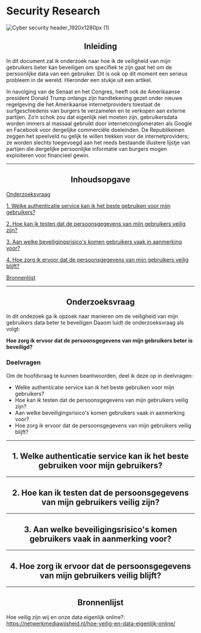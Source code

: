 # Security Research
![Cyber security header_1920x1280px (1)](https://user-images.githubusercontent.com/99720686/173595792-05216ab6-c25e-4718-b00d-96d6d1b001c3.jpg)

<h2 align="center">Inleiding</h2>

In dit document zal ik onderzoek naar hoe ik de veiligheid van mijn gebruikers beter kan beveiligen om specifiek te zijn gaat het om de persoonlijke data van een gebruiker. Dit is ook op dit moment een serieus probleem in de wereld. Hieronder een stukje uit een artikel.

In navolging van de Senaat en het Congres, heeft ook de Amerikaanse president Donald Trump onlangs zijn handtekening gezet onder nieuwe regelgeving die het Amerikaanse internetproviders toestaat de surfgeschiedenis van burgers te verzamelen en te verkopen aan externe partijen. Zo’n schok zou dat eigenlijk niet moeten zijn, gebruikersdata worden immers al massaal gebruikt door internetconglomeraten als Google en Facebook voor dergelijke commerciële doeleinden. De Republikeinen zeggen het speelveld nu gelijk te willen trekken voor de internetproviders; ze worden slechts toegevoegd aan het reeds bestaande illustere lijstje van partijen die dergelijke persoonlijke informatie van burgers mogen exploiteren voor financieel gewin.

<hr>

<h2 align="center">Inhoudsopgave</h2>

<a href="#onderzoeksvraag">Onderzoeksvraag</a><br>

<a href="#1-authenticatie">1. Welke authenticatie service kan ik het beste gebruiken voor mijn gebruikers?</a><br>

<a href="#2-testen">2. Hoe kan ik testen dat de persoonsgegevens van mijn gebruikers veilig zijn?</a><br>

<a href="#3-risico">3. Aan welke beveiligingsrisico's komen gebruikers vaak in aanmerking voor?</a><br>

<a href="#4-veiligheid">4. Hoe zorg ik ervoor dat de persoonsgegevens van mijn gebruikers veilig blijft?</a><br>

<a href="#bron">Bronnenlijst</a>

<hr>

<h2 align="center" id="onderzoeksvraag">Onderzoeksvraag</h2>

In dit ondezoek ga ik opzoek naar manieren om de veiligheid van mijn gebruikers data beter te beveiligen Daaom luidt de onderzoeksvraag als volgt:

**Hoe zorg ik ervoor dat de persoonsgegevens van mijn gebruikers beter is beveiligd?**

<h3>Deelvragen</h3>

Om de hoofdvraag te kunnen beantwoorden, deel ik deze op in deelvragen:

<ul>
    <li>Welke authenticatie service kan ik het beste gebruiken voor mijn gebruikers?</li>
    <li>Hoe kan ik testen dat de persoonsgegevens van mijn gebruikers veilig zijn?</li>
    <li>Aan welke beveiligingsrisico's komen gebruikers vaak in aanmerking voor?</li>
    <li>Hoe zorg ik ervoor dat de persoonsgegevens van mijn gebruikers veilig blijft?</li>
</ul>

<hr>

<h2 align="center" id="1-authenticatie">1. Welke authenticatie service kan ik het beste gebruiken voor mijn gebruikers?</h2>

<hr>

<h2 align="center" id="2-testen">2. Hoe kan ik testen dat de persoonsgegevens van mijn gebruikers veilig zijn?</h2>

<hr>

<h2 align="center" id="3-risico">3. Aan welke beveiligingsrisico's komen gebruikers vaak in aanmerking voor?</h2>

<hr>

<h2 align="center" id="4-veiligheid">4. Hoe zorg ik ervoor dat de persoonsgegevens van mijn gebruikers veilig blijft?</h2>

<hr>

<h2 align="center" id="bron">Bronnenlijst</h2>

Hoe veilig zijn wij en onze data eigenlijk online?: https://netwerkmediawijsheid.nl/hoe-veilig-en-data-eigenlijk-online/
